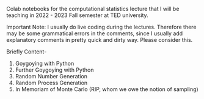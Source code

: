 Colab notebooks for the computational statistics lecture that I will be teaching in 2022 - 2023 Fall semester at TED university.

Important Note: I usually do live coding during the lectures. Therefore there may be some grammatical errors in the comments, since I usually add explanatory comments in pretty quick and dirty way. Please consider this.

Briefly Content-
1) Goygoying with Python
2) Further Goygoying with Python
3) Random Number Generation
4) Random Process Generation
5) In Memoriam of Monte Carlo (RIP, whom we owe the notion of sampling)

